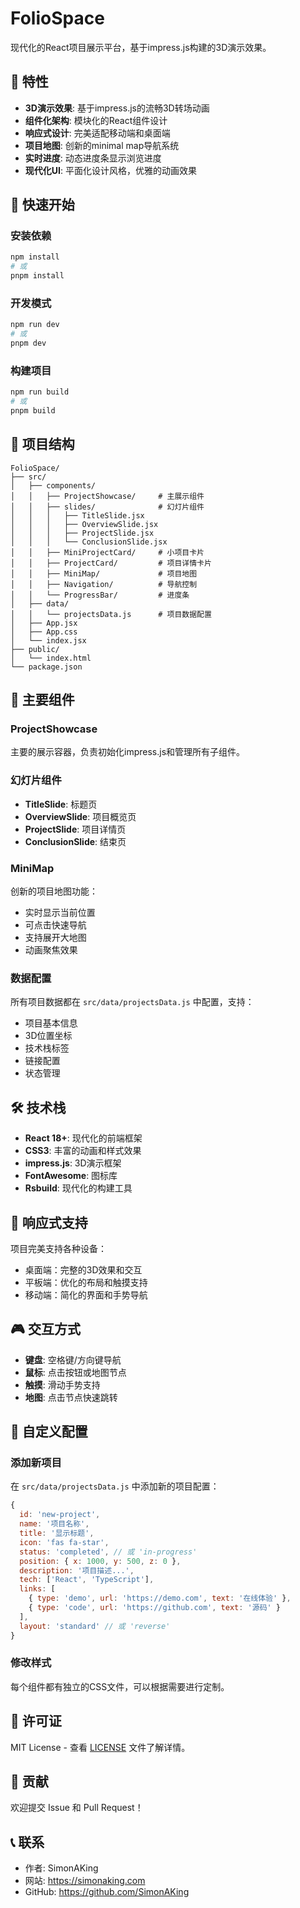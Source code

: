 # FolioSpace

现代化的React项目展示平台，基于impress.js构建的3D演示效果。

## 🎯 特性

- **3D演示效果**: 基于impress.js的流畅3D转场动画
- **组件化架构**: 模块化的React组件设计
- **响应式设计**: 完美适配移动端和桌面端
- **项目地图**: 创新的minimal map导航系统
- **实时进度**: 动态进度条显示浏览进度
- **现代化UI**: 平面化设计风格，优雅的动画效果

## 🚀 快速开始

### 安装依赖

```bash
npm install
# 或
pnpm install
```

### 开发模式

```bash
npm run dev
# 或
pnpm dev
```

### 构建项目

```bash
npm run build
# 或
pnpm build
```

## 📁 项目结构

```
FolioSpace/
├── src/
│   ├── components/
│   │   ├── ProjectShowcase/     # 主展示组件
│   │   ├── slides/              # 幻灯片组件
│   │   │   ├── TitleSlide.jsx
│   │   │   ├── OverviewSlide.jsx
│   │   │   ├── ProjectSlide.jsx
│   │   │   └── ConclusionSlide.jsx
│   │   ├── MiniProjectCard/     # 小项目卡片
│   │   ├── ProjectCard/         # 项目详情卡片
│   │   ├── MiniMap/             # 项目地图
│   │   ├── Navigation/          # 导航控制
│   │   └── ProgressBar/         # 进度条
│   ├── data/
│   │   └── projectsData.js      # 项目数据配置
│   ├── App.jsx
│   ├── App.css
│   └── index.jsx
├── public/
│   └── index.html
└── package.json
```

## 🎨 主要组件

### ProjectShowcase
主要的展示容器，负责初始化impress.js和管理所有子组件。

### 幻灯片组件
- **TitleSlide**: 标题页
- **OverviewSlide**: 项目概览页
- **ProjectSlide**: 项目详情页
- **ConclusionSlide**: 结束页

### MiniMap
创新的项目地图功能：
- 实时显示当前位置
- 可点击快速导航
- 支持展开大地图
- 动画聚焦效果

### 数据配置
所有项目数据都在 `src/data/projectsData.js` 中配置，支持：
- 项目基本信息
- 3D位置坐标
- 技术栈标签
- 链接配置
- 状态管理

## 🛠️ 技术栈

- **React 18+**: 现代化的前端框架
- **CSS3**: 丰富的动画和样式效果
- **impress.js**: 3D演示框架
- **FontAwesome**: 图标库
- **Rsbuild**: 现代化的构建工具

## 📱 响应式支持

项目完美支持各种设备：
- 桌面端：完整的3D效果和交互
- 平板端：优化的布局和触摸支持
- 移动端：简化的界面和手势导航

## 🎮 交互方式

- **键盘**: 空格键/方向键导航
- **鼠标**: 点击按钮或地图节点
- **触摸**: 滑动手势支持
- **地图**: 点击节点快速跳转

## 🔧 自定义配置

### 添加新项目

在 `src/data/projectsData.js` 中添加新的项目配置：

```javascript
{
  id: 'new-project',
  name: '项目名称',
  title: '显示标题',
  icon: 'fas fa-star',
  status: 'completed', // 或 'in-progress'
  position: { x: 1000, y: 500, z: 0 },
  description: '项目描述...',
  tech: ['React', 'TypeScript'],
  links: [
    { type: 'demo', url: 'https://demo.com', text: '在线体验' },
    { type: 'code', url: 'https://github.com', text: '源码' }
  ],
  layout: 'standard' // 或 'reverse'
}
```

### 修改样式

每个组件都有独立的CSS文件，可以根据需要进行定制。

## 📄 许可证

MIT License - 查看 [LICENSE](LICENSE) 文件了解详情。

## 🤝 贡献

欢迎提交 Issue 和 Pull Request！

## 📞 联系

- 作者: SimonAKing
- 网站: https://simonaking.com
- GitHub: https://github.com/SimonAKing
